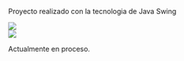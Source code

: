 Proyecto realizado con la tecnologia de Java Swing

<img src="ProyectoFrontendJAVA/muestra1" />
<br>
<img src="ProyectoFrontendJAVA/muestra2" />

Actualmente en proceso.
